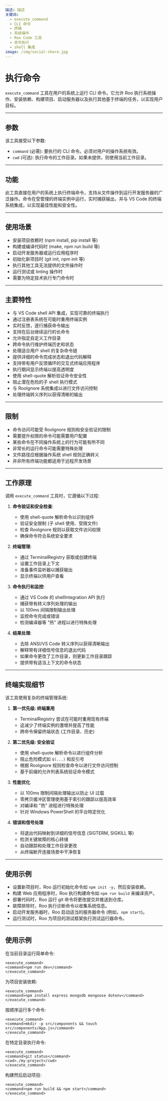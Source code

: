 ```yaml
---
描述: 描述
关键词:
  - execute_command
  - CLI 命令
  - 终端
  - 系统操作
  - Roo Code 工具
  - 命令执行
  - shell 集成
image: /img/social-share.jpg
---
```


# 执行命令

`execute_command` 工具在用户的系统上运行 CLI 命令。它允许 Roo 执行系统操作、安装依赖、构建项目、启动服务器以及执行其他基于终端的任务，以实现用户目标。

---

## 参数

该工具接受以下参数:

- `command` (必需): 要执行的 CLI 命令。必须对用户的操作系统有效。
- `cwd` (可选): 执行命令的工作目录。如果未提供，则使用当前工作目录。

---

## 功能

此工具直接在用户的系统上执行终端命令，支持从文件操作到运行开发服务器的广泛操作。命令在受管理的终端实例中运行，实时捕获输出，并与 VS Code 的终端系统集成，以实现最佳性能和安全性。

---

## 使用场景

- 安装项目依赖时 (npm install, pip install 等)
- 构建或编译代码时 (make, npm run build 等)
- 启动开发服务器或运行应用程序时
- 初始化新项目时 (git init, npm init 等)
- 执行其他工具无法提供的文件操作时
- 运行测试或 linting 操作时
- 需要为特定技术执行专门命令时

---

## 主要特性

- 与 VS Code shell API 集成，实现可靠的终端执行
- 通过注册表系统在可能时重用终端实例
- 实时反馈，逐行捕获命令输出
- 支持在后台继续运行的长命令
- 允许指定自定义工作目录
- 跨命令执行维护终端历史和状态
- 处理适合用户 shell 的复杂命令链
- 提供详细的命令完成状态和退出代码解释
- 支持带有用户反馈循环的交互式终端应用程序
- 执行期间显示终端以提高透明度
- 使用 shell-quote 解析验证命令安全性
- 阻止潜在危险的子 shell 执行模式
- 与 RooIgnore 系统集成以进行文件访问控制
- 处理终端转义序列以获得清晰的输出

---

## 限制

- 命令访问可能受 RooIgnore 规则和安全验证的限制
- 需要提升权限的命令可能需要用户配置
- 某些命令在不同操作系统上的行为可能有所不同
- 非常长的运行命令可能需要特殊处理
- 文件路径应根据操作系统 shell 规则正确转义
- 并非所有终端功能都适用于远程开发场景

---

## 工作原理

调用 `execute_command` 工具时，它遵循以下过程:

1. **命令验证和安全检查**:
   - 使用 shell-quote 解析命令以识别组件
   - 验证安全限制 (子 shell 使用、受限文件)
   - 检查 RooIgnore 规则以获取文件访问权限
   - 确保命令符合系统安全要求

2. **终端管理**:
   - 通过 TerminalRegistry 获取或创建终端
   - 设置工作目录上下文
   - 准备事件监听器以捕获输出
   - 显示终端以供用户查看

3. **命令执行和监控**:
   - 通过 VS Code 的 shellIntegration API 执行
   - 捕获带有转义序列处理的输出
   - 以 100ms 间隔限制输出处理
   - 监控命令完成或错误
   - 检测编译器等 "热" 进程以进行特殊处理

4. **结果处理**:
   - 去除 ANSI/VS Code 转义序列以获得清晰输出
   - 解释带有详细信号信息的退出代码
   - 如果命令更改了工作目录，则更新工作目录跟踪
   - 提供带有适当上下文的命令状态

---

## 终端实现细节

该工具使用复杂的终端管理系统:

1. **第一优先级: 终端重用**
   - TerminalRegistry 尝试在可能时重用现有终端
   - 这减少了终端实例的激增并提高了性能
   - 跨命令保留终端状态 (工作目录、历史)

2. **第二优先级: 安全验证**
   - 使用 shell-quote 解析命令以进行组件分析
   - 阻止危险模式如 `$(...)` 和反引号
   - 根据 RooIgnore 规则检查命令以进行文件访问控制
   - 基于前缀的允许列表系统验证命令模式

3. **性能优化**
   - 以 100ms 限制间隔处理输出以防止 UI 过载
   - 零拷贝缓冲区管理使用基于索引的跟踪以提高效率
   - 对编译和 "热" 进程进行特殊处理
   - 针对 Windows PowerShell 的平台特定优化

4. **错误和信号处理**
   - 将退出代码映射到详细的信号信息 (SIGTERM, SIGKILL 等)
   - 检测关键故障的核心转储
   - 自动跟踪和处理工作目录更改
   - 从终端断开连接场景中干净恢复

---

## 使用示例

- 设置新项目时，Roo 运行初始化命令如 `npm init -y`，然后安装依赖。
- 构建 Web 应用程序时，Roo 执行构建命令如 `npm run build` 来编译资产。
- 部署代码时，Roo 运行 git 命令将更改提交并推送到仓库。
- 故障排除时，Roo 执行诊断命令以收集系统信息。
- 启动开发服务器时，Roo 启动适当的服务器命令 (例如，`npm start`)。
- 运行测试时，Roo 为项目的测试框架执行测试运行器命令。

---

## 使用示例

在当前目录运行简单命令:
```
<execute_command>
<command>npm run dev</command>
</execute_command>
```

为项目安装依赖:
```
<execute_command>
<command>npm install express mongodb mongoose dotenv</command>
</execute_command>
```

按顺序运行多个命令:
```
<execute_command>
<command>mkdir -p src/components && touch src/components/App.js</command>
</execute_command>
```

在特定目录执行命令:
```
<execute_command>
<command>git status</command>
<cwd>./my-project</cwd>
</execute_command>
```

构建然后启动项目:
```
<execute_command>
<command>npm run build && npm start</command>
</execute_command>
```
